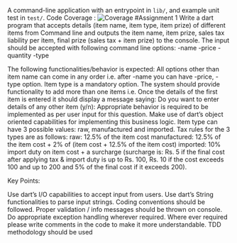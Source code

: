A command-line application with an entrypoint in `lib/`, and example unit test in `test/`.
Code Coverage : ![Coverage](https://raw.githubusercontent.com/shubhransh-gupta/Freshers-Assignment-MVC/using-TDD-Approach/coverage_badge.svg?sanitize=true)
#Assignment 1
Write a dart program that accepts details (item name, item type, item prize) of different items from
Command line and outputs the item name, item prize, sales tax liability per item, final prize (sales tax + item prize) to the console. The input should be accepted with following command line options:
-name <first item name>
-price <price of first item>
-quantity <quantity of first item>
-type <type of first item>
 
The following functionalities/behavior is expected:
All options other than item name can come in any order i.e. after -name you can have -price, -type option. Item type is a mandatory option. 
The system should provide functionality to add more than one items i.e. Once the details of the first item is entered it should display a message saying:
Do you want to enter details of any other item (y/n):
  	Appropriate behavior is required to be implemented as per user input for this question.
Make use of dart’s object oriented capabilities for implementing this business logic.
Item type can have 3 possible values: raw, manufactured and imported.
Tax rules for the 3 types are as follows:
raw: 12.5% of the item cost
manufactured: 12.5% of the item cost + 2% of (item cost + 12.5% of the item cost)
imported: 10% import duty on item cost + a surcharge (surcharge is: Rs. 5 if the final cost after applying tax & import duty is up to Rs. 100, Rs. 10 if the cost exceeds 100 and up to 200 and 5% of the final cost if it exceeds 200).
 
 
 
Key Points:
 
Use dart’s I/O capabilities to accept input from users.
Use dart’s String functionalities to parse input strings.
Coding conventions should be followed.
Proper validation / info messages should be thrown on console.
Do appropriate exception handling wherever required.
Where ever required please write comments in the code to make it more understandable.
TDD methodology should be used


